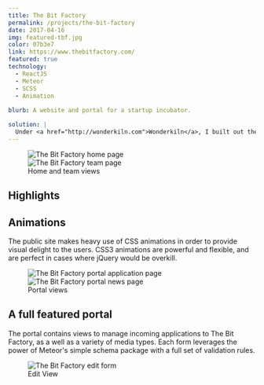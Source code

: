 ```yaml
---
title: The Bit Factory
permalink: /projects/the-bit-factory
date: 2017-04-16
img: featured-tbf.jpg
color: 07b3e7
link: https://www.thebitfactory.com/
featured: true
technology:
  - ReactJS
  - Meteor
  - SCSS
  - Animation
  
blurb: A website and portal for a startup incubator.

solution: |
  Under <a href="http://wonderkiln.com">Wonderkiln</a>, I built out the new site for The Bit Factory. The project not only contains a striking public facing site, it also includes a full featured portal for admin users to manage news posts, events, users, and more.
---
```

<figure class="projects__image-wrapper row row--full" style="background-color: #{{ page.color }}">
  <div class="projects__col--half">
    <img class="projects__image" src="{{ site.imgurl }}tbf-home-s.png" alt="The Bit Factory home page">
  </div>
  <div class="projects__col--half">
    <img class="projects__image" src="{{ site.imgurl }}tbf-team-s.png" alt="The Bit Factory team page">
  </div>
  <figcaption class="projects__caption">
    Home and team views
  </figcaption>
</figure>

<div class="row">
  <section class="text-block">
    <h2>Highlights</h2>
    <h2 class="subheading">Animations</h2>
    <p>The public site makes heavy use of CSS animations in order to provide visual delight to the users. CSS3 animations are powerful and flexible, and are perfect in cases where jQuery would be overkill.</p>
  </section>
</div>

<figure class="projects__image-wrapper row row--full" style="background-color: #{{ page.color }}">
  <div class="projects__col--half">
    <img class="projects__image" src="{{ site.imgurl }}tbf-portal-application.png" alt="The Bit Factory portal application page">
  </div>
  <div class="projects__col--half">
    <img class="projects__image" src="{{ site.imgurl }}tbf-portal-news.png" alt="The Bit Factory portal news page">
  </div>
  <figcaption class="projects__caption">
    Portal views
  </figcaption>
</figure>

<div class="row">
  <section class="text-block">
    <h2 class="subheading">A full featured portal</h2>
    <p>The portal contains views to manage incoming applications to The Bit Factory, as a well as a variety of media types. Each form leverages the power of Meteor's simple schema package with a full set of validation rules.</p>
  </section>
</div>

<figure class="projects__image-wrapper row row--full" style="background-color: #{{ page.color }}">
  <img class="projects__image" src="{{ site.imgurl }}tbf-portal-edit.png" alt="The Bit Factory edit form">
  <figcaption class="projects__caption">
    Edit View
  </figcaption>
</figure>